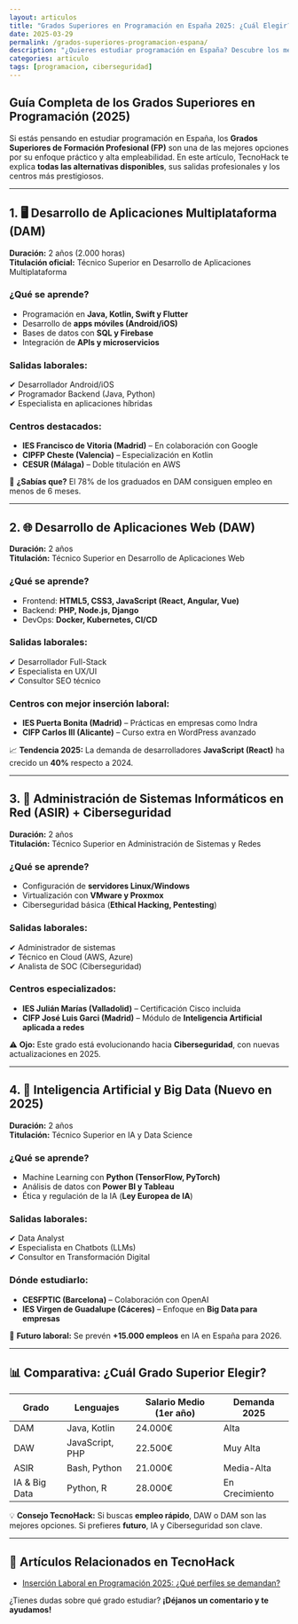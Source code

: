 ```yaml
---
layout: articulos  
title: "Grados Superiores en Programación en España 2025: ¿Cuál Elegir?"  
date: 2025-03-29
permalink: /grados-superiores-programacion-espana/  
description: "¿Quieres estudiar programación en España? Descubre los mejores grados superiores de FP en Desarrollo de Software, IA, Ciberseguridad y más. Compara salidas laborales y centros destacados."  
categories: articulo  
tags: [programacion, ciberseguridad]  
---  
```


## **Guía Completa de los Grados Superiores en Programación (2025)**  

Si estás pensando en estudiar programación en España, los **Grados Superiores de Formación Profesional (FP)** son una de las mejores opciones por su enfoque práctico y alta empleabilidad. En este artículo, TecnoHack te explica **todas las alternativas disponibles**, sus salidas profesionales y los centros más prestigiosos.  

---

## **1. 🖥️ Desarrollo de Aplicaciones Multiplataforma (DAM)**  
**Duración:** 2 años (2.000 horas)  
**Titulación oficial:** Técnico Superior en Desarrollo de Aplicaciones Multiplataforma  

### **¿Qué se aprende?**  
- Programación en **Java, Kotlin, Swift y Flutter**  
- Desarrollo de **apps móviles (Android/iOS)**  
- Bases de datos con **SQL y Firebase**  
- Integración de **APIs y microservicios**  

### **Salidas laborales:**  
✔ Desarrollador Android/iOS  
✔ Programador Backend (Java, Python)  
✔ Especialista en aplicaciones híbridas  

### **Centros destacados:**  
- **IES Francisco de Vitoria (Madrid)** – En colaboración con Google  
- **CIPFP Cheste (Valencia)** – Especialización en Kotlin  
- **CESUR (Málaga)** – Doble titulación en AWS  

🔹 **¿Sabías que?** El 78% de los graduados en DAM consiguen empleo en menos de 6 meses.  

---

## **2. 🌐 Desarrollo de Aplicaciones Web (DAW)**  
**Duración:** 2 años  
**Titulación:** Técnico Superior en Desarrollo de Aplicaciones Web  

### **¿Qué se aprende?**  
- Frontend: **HTML5, CSS3, JavaScript (React, Angular, Vue)**  
- Backend: **PHP, Node.js, Django**  
- DevOps: **Docker, Kubernetes, CI/CD**  

### **Salidas laborales:**  
✔ Desarrollador Full-Stack  
✔ Especialista en UX/UI  
✔ Consultor SEO técnico  

### **Centros con mejor inserción laboral:**  
- **IES Puerta Bonita (Madrid)** – Prácticas en empresas como Indra  
- **CIFP Carlos III (Alicante)** – Curso extra en WordPress avanzado  

📈 **Tendencia 2025:** La demanda de desarrolladores **JavaScript (React)** ha crecido un **40%** respecto a 2024.  

---

## **3. 🔐 Administración de Sistemas Informáticos en Red (ASIR) + Ciberseguridad**  
**Duración:** 2 años  
**Titulación:** Técnico Superior en Administración de Sistemas y Redes  

### **¿Qué se aprende?**  
- Configuración de **servidores Linux/Windows**  
- Virtualización con **VMware y Proxmox**  
- Ciberseguridad básica (**Ethical Hacking, Pentesting**)  

### **Salidas laborales:**  
✔ Administrador de sistemas  
✔ Técnico en Cloud (AWS, Azure)  
✔ Analista de SOC (Ciberseguridad)  

### **Centros especializados:**  
- **IES Julián Marías (Valladolid)** – Certificación Cisco incluida  
- **CIFP José Luis Garci (Madrid)** – Módulo de **Inteligencia Artificial aplicada a redes**  

⚠️ **Ojo:** Este grado está evolucionando hacia **Ciberseguridad**, con nuevas actualizaciones en 2025.  

---

## **4. 🤖 Inteligencia Artificial y Big Data (Nuevo en 2025)**  
**Duración:** 2 años  
**Titulación:** Técnico Superior en IA y Data Science  

### **¿Qué se aprende?**  
- Machine Learning con **Python (TensorFlow, PyTorch)**  
- Análisis de datos con **Power BI y Tableau**  
- Ética y regulación de la IA (**Ley Europea de IA**)  

### **Salidas laborales:**  
✔ Data Analyst  
✔ Especialista en Chatbots (LLMs)  
✔ Consultor en Transformación Digital  

### **Dónde estudiarlo:**  
- **CESFPTIC (Barcelona)** – Colaboración con OpenAI  
- **IES Virgen de Guadalupe (Cáceres)** – Enfoque en **Big Data para empresas**  

🚀 **Futuro laboral:** Se prevén **+15.000 empleos** en IA en España para 2026.  

---

## **📊 Comparativa: ¿Cuál Grado Superior Elegir?**  

| Grado | Lenguajes | Salario Medio (1er año) | Demanda 2025 |  
|-------|-----------|----------------|-------------|  
| DAM | Java, Kotlin | 24.000€ | Alta |  
| DAW | JavaScript, PHP | 22.500€ | Muy Alta |  
| ASIR | Bash, Python | 21.000€ | Media-Alta |  
| IA & Big Data | Python, R | 28.000€ | En Crecimiento |  

💡 **Consejo TecnoHack:** Si buscas **empleo rápido**, DAW o DAM son las mejores opciones. Si prefieres **futuro**, IA y Ciberseguridad son clave.  

---

## **🔗 Artículos Relacionados en TecnoHack**  
- [Inserción Laboral en Programación 2025: ¿Qué perfiles se demandan?](/insercion-laboral-programacion-2025/)  

¿Tienes dudas sobre qué grado estudiar? **¡Déjanos un comentario y te ayudamos!**  